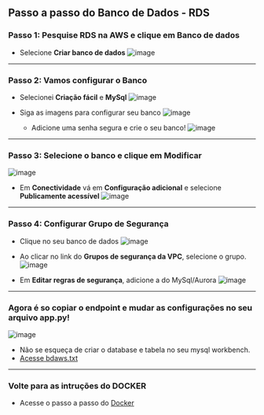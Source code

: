 ## Passo a passo do Banco de Dados - RDS 

### Passo 1: Pesquise RDS na AWS e clique em Banco de dados
* Selecione **Criar banco de dados**
![image](https://github.com/user-attachments/assets/24f40b79-e580-459e-8dd9-8820201c3729)

---
### Passo 2: Vamos configurar o Banco
* Selecionei **Criação fácil** e **MySql**
![image](https://github.com/user-attachments/assets/2424950b-61af-4d9f-a872-a9ad825c0675)

* Siga as imagens para configurar seu banco
  ![image](https://github.com/user-attachments/assets/fcbeb1b3-d251-402d-ac68-26aa915ff5d3)
  * Adicione uma senha segura e crie o seu banco!
    ![image](https://github.com/user-attachments/assets/1989c39f-7a8f-43ce-a793-6889eb34f01f)

---

### Passo 3: Selecione o banco e clique em Modificar
![image](https://github.com/user-attachments/assets/7ec4eaa8-7f35-4339-92fb-815eeece0ec1)

* Em **Conectividade** vá em **Configuração adicional** e selecione **Publicamente acessível**
  ![image](https://github.com/user-attachments/assets/18ffe351-e130-43af-873a-eee1ef8e4c31)

---
### Passo 4: Configurar Grupo de Segurança
* Clique no seu banco de dados
  ![image](https://github.com/user-attachments/assets/efe1016f-d105-4179-9fdb-b76140467dc4)
  
* Ao clicar no link do **Grupos de segurança da VPC**, selecione o grupo.
  ![image](https://github.com/user-attachments/assets/3359d48e-c9ec-4a41-84bc-77b29e16c87c)

* Em **Editar regras de segurança**, adicione a do MySql/Aurora
  ![image](https://github.com/user-attachments/assets/30677ea0-7687-4f41-baee-fba576c20d3a)

---

### Agora é so copiar o endpoint e mudar as configurações no seu arquivo app.py!
![image](https://github.com/user-attachments/assets/efe1016f-d105-4179-9fdb-b76140467dc4)

* Não se esqueça de criar o database e tabela no seu mysql workbench.
* [Acesse bdaws.txt](./projeto-web/bdaws.txt)
---

### Volte para as intruções do DOCKER
* Acesse o passo a passo do [Docker](./docker-readme.md)
